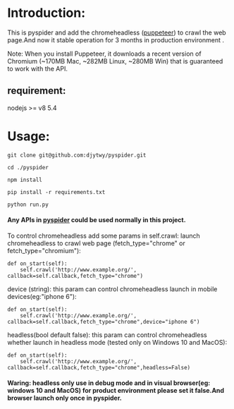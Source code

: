# Introduction:
 This is pyspider and add the chromeheadless ([puppeteer](https://github.com/GoogleChrome/puppeteer)) to crawl the web page.And now it stable operation for 3 months in production environment .

Note: When you install Puppeteer, it downloads a recent version of Chromium (~170MB Mac, ~282MB Linux, ~280MB Win) that is guaranteed to work with the API. 
## requirement:
nodejs >= v8 5.4

# Usage:
```
git clone git@github.com:djytwy/pyspider.git

cd ./pyspider

npm install

pip install -r requirements.txt

python run.py
```
#### Any APIs in [pyspider](https://github.com/binux/pyspider) could be used normally in this project.

To control chromeheadless add some params in self.crawl:
launch chromeheadless to crawl web page (fetch_type="chrome" or fetch_type="chromium"):
```
def on_start(self):
    self.crawl('http://www.example.org/', callback=self.callback,fetch_type="chrome")
```

device (string): this param can control chromeheadless launch in mobile devices(eg:"iphone 6"):
```
def on_start(self):
    self.crawl('http://www.example.org/', callback=self.callback,fetch_type="chrome",device="iphone 6")
```
headless(bool default false): this param can control chromeheadless whether launch in headless mode (tested only on Windows 10 and MacOS):
```
def on_start(self):
    self.crawl('http://www.example.org/', callback=self.callback,fetch_type="chrome",headless=False)
```
#### Waring: headless only use in debug mode and in visual browser(eg: windows 10 and MacOS) for product environment please set it false.And browser launch only once in pyspider. 
